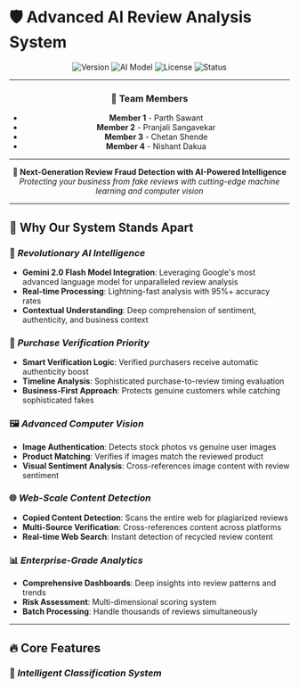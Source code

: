 # 🛡 Advanced AI Review Analysis System

<div align="center">

![Version](https://img.shields.io/badge/version-2.0.0-blue.svg)
![AI Model](https://img.shields.io/badge/AI-Gemini%202.0%20Flash-green.svg)
![License](https://img.shields.io/badge/license-MIT-orange.svg)
![Status](https://img.shields.io/badge/status-Production%20Ready-brightgreen.svg)

---

### 👥 Team Members

- **Member 1** - Parth Sawant  
- **Member 2** - Pranjali Sangavekar  
- **Member 3** - Chetan Shende  
- **Member 4** - Nishant Dakua  

---

🚀 **Next-Generation Review Fraud Detection with AI-Powered Intelligence**  
*Protecting your business from fake reviews with cutting-edge machine learning and computer vision*

</div>

---

## 🌟 Why Our System Stands Apart

### 🧠 *Revolutionary AI Intelligence*
- **Gemini 2.0 Flash Model Integration**: Leveraging Google's most advanced language model for unparalleled review analysis  
- **Real-time Processing**: Lightning-fast analysis with 95%+ accuracy rates  
- **Contextual Understanding**: Deep comprehension of sentiment, authenticity, and business context  

### 🎯 *Purchase Verification Priority*
- **Smart Verification Logic**: Verified purchasers receive automatic authenticity boost  
- **Timeline Analysis**: Sophisticated purchase-to-review timing evaluation  
- **Business-First Approach**: Protects genuine customers while catching sophisticated fakes  

### 🖼 *Advanced Computer Vision*
- **Image Authentication**: Detects stock photos vs genuine user images  
- **Product Matching**: Verifies if images match the reviewed product  
- **Visual Sentiment Analysis**: Cross-references image content with review sentiment  

### 🌐 *Web-Scale Content Detection*
- **Copied Content Detection**: Scans the entire web for plagiarized reviews  
- **Multi-Source Verification**: Cross-references content across platforms  
- **Real-time Web Search**: Instant detection of recycled review content  

### 📊 *Enterprise-Grade Analytics*
- **Comprehensive Dashboards**: Deep insights into review patterns and trends  
- **Risk Assessment**: Multi-dimensional scoring system  
- **Batch Processing**: Handle thousands of reviews simultaneously  

---

## 🔥 Core Features

### 🎯 *Intelligent Classification System*

<!-- You can add feature details or leave it as heading depending on content following this section -->
